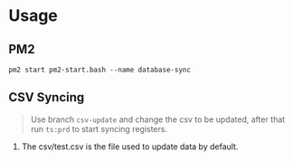 # Usage

## PM2

`pm2 start pm2-start.bash --name database-sync`

## CSV Syncing

> Use branch `csv-update` and change the csv to be updated, after that run `ts:prd` to start syncing registers.

1. The csv/test.csv is the file used to update data by default.
